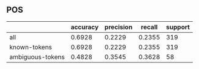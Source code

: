 
## POS

|                  | accuracy | precision | recall | support |
|------------------|----------|-----------|--------|---------|
| all              | 0.6928   | 0.2229    | 0.2355 | 319     |
| known-tokens     | 0.6928   | 0.2229    | 0.2355 | 319     |
| ambiguous-tokens | 0.4828   | 0.3545    | 0.3628 | 58      |

